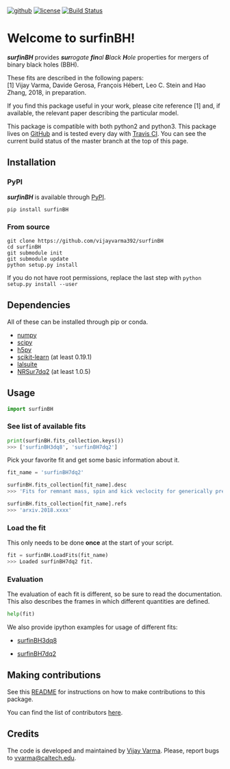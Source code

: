[![github](https://img.shields.io/badge/GitHub-surfinBH-blue.svg)](https://github.com/vijayvarma392/surfinBH)
[![license](https://img.shields.io/badge/license-MIT-blue.svg)](https://github.com/vijayvarma392/surfinBH/blob/master/LICENSE)
[![Build Status](https://travis-ci.org/vijayvarma392/surfinBH.svg?branch=master)](https://travis-ci.org/vijayvarma392/surfinBH)

# Welcome to surfinBH!

_**surfinBH**_ provides _**sur**rogate **fin**al **B**lack_ _**H**ole_
properties for mergers of binary black holes (BBH).

These fits are described in the following papers: <br/>
[1] Vijay Varma, Davide Gerosa, François Hébert, Leo C. Stein and Hao Zhang,
2018, in preparation.

If you find this package useful in your work, please cite reference [1] and,
if available, the relevant paper describing the particular model.

This package is compatible with both python2 and python3.
This package lives on [GitHub](https://github.com/vijayvarma392/surfinBH) and
is tested every day with [Travis CI](https://travis-ci.org/). You can see the
current build status of the master branch at the top of this page.

## Installation

### PyPI
_**surfinBH**_ is available through [PyPI](https://pypi.org/project/surfinBH/).

```shell
pip install surfinBH
```


### From source

```shell
git clone https://github.com/vijayvarma392/surfinBH
cd surfinBH
git submodule init
git submodule update
python setup.py install
```

If you do not have root permissions, replace the last step with
`python setup.py install --user`


## Dependencies
All of these can be installed through pip or conda.
* [numpy](https://docs.scipy.org/doc/numpy/user/install.html)
* [scipy](https://www.scipy.org/install.html)
* [h5py](http://docs.h5py.org/en/latest/build.html)
* [scikit-learn](http://scikit-learn.org/stable/install.html) (at least 0.19.1)
* [lalsuite](https://pypi.org/project/lalsuite)
* [NRSur7dq2](https://pypi.org/project/NRSur7dq2) (at least 1.0.5)

## Usage

```python
import surfinBH
```

### See list of available fits
```python
print(surfinBH.fits_collection.keys())
>>> ['surfinBH3dq8', 'surfinBH7dq2']
```

Pick your favorite fit and get some basic information about it.
```python
fit_name = 'surfinBH7dq2'

surfinBH.fits_collection[fit_name].desc
>>> 'Fits for remnant mass, spin and kick veclocity for generically precessing BBH systems.'

surfinBH.fits_collection[fit_name].refs
>>> 'arxiv.2018.xxxx'
```

### Load the fit
This only needs to be done **once** at the start of your script.
```python
fit = surfinBH.LoadFits(fit_name)
>>> Loaded surfinBH7dq2 fit.
```
### Evaluation
The evaluation of each fit is different, so be sure to read the documentation.
This also describes the frames in which different quantities are defined.
```python
help(fit)
```

We also provide ipython examples for usage of different fits:

* [surfinBH3dq8](https://github.com/vijayvarma392/surfinBH/blob/master/examples/example_3dq8.ipynb)

* [surfinBH7dq2](https://github.com/vijayvarma392/surfinBH/blob/master/examples/example_7dq2.ipynb)

## Making contributions
See this
[README](https://github.com/vijayvarma392/surfinBH/blob/master/README_developers.md)
for instructions on how to make contributions to this package.

You can find the list of contributors
[here](https://github.com/vijayvarma392/surfinBH/graphs/contributors).


## Credits
The code is developed and maintained by [Vijay Varma](http://www.tapir.caltech.edu/~vvarma/). Please, report bugs to
[&#118;&#118;&#097;&#114;&#109;&#097;&#064;&#099;&#097;&#108;&#116;&#101;&#099;&#104;&#046;&#101;&#100;&#117;](mailto:&#118;&#118;&#097;&#114;&#109;&#097;&#064;&#099;&#097;&#108;&#116;&#101;&#099;&#104;&#046;&#101;&#100;&#117;).
